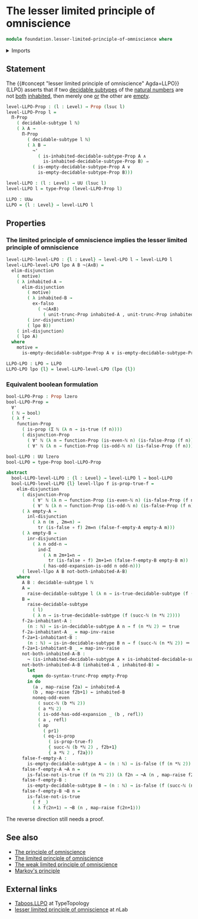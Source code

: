 # The lesser limited principle of omniscience

```agda
module foundation.lesser-limited-principle-of-omniscience where
```

<details><summary>Imports</summary>

```agda
open import elementary-number-theory.multiplication-natural-numbers
open import elementary-number-theory.natural-numbers
open import elementary-number-theory.parity-natural-numbers

open import foundation.action-on-identifications-functions
open import foundation.booleans
open import foundation.cartesian-product-types
open import foundation.conjunction
open import foundation.coproduct-types
open import foundation.decidable-propositions
open import foundation.decidable-subtypes
open import foundation.dependent-pair-types
open import foundation.disjunction
open import foundation.empty-types
open import foundation.equivalences
open import foundation.function-types
open import foundation.identity-types
open import foundation.limited-principle-of-omniscience
open import foundation.negation
open import foundation.propositional-truncations
open import foundation.raising-universe-levels
open import foundation.transport-along-identifications
open import foundation.universal-quantification
open import foundation.universe-levels

open import foundation-core.propositions
```

</details>

## Statement

The {{#concept "lesser limited principle of omniscience" Agda=LLPO}} (LLPO)
asserts that if two [decidable subtypes](foundation.decidable-subtypes.md) of
the [natural numbers](elementary-number-theory.natural-numbers.md) are not
[both](foundation.conjunction.md) [inhabited](foundation.inhabited-subtypes.md),
then merely one [or](foundation.disjunction.md) the other are
[empty](foundation.empty-types.md).

```agda
level-LLPO-Prop : (l : Level) → Prop (lsuc l)
level-LLPO-Prop l =
  Π-Prop
    ( decidable-subtype l ℕ)
    ( λ A →
      Π-Prop
        ( decidable-subtype l ℕ)
        ( λ B →
          ¬'
            ( is-inhabited-decidable-subtype-Prop A ∧
              is-inhabited-decidable-subtype-Prop B) ⇒
          ( is-empty-decidable-subtype-Prop A ∨
            is-empty-decidable-subtype-Prop B)))

level-LLPO : (l : Level) → UU (lsuc l)
level-LLPO l = type-Prop (level-LLPO-Prop l)

LLPO : UUω
LLPO = {l : Level} → level-LLPO l
```

## Properties

### The limited principle of omniscience implies the lesser limited principle of omniscience

```agda
level-LLPO-level-LPO : {l : Level} → level-LPO l → level-LLPO l
level-LLPO-level-LPO lpo A B ¬⟨A∧B⟩ =
  elim-disjunction
    ( motive)
    ( λ inhabited-A →
      elim-disjunction
        ( motive)
        ( λ inhabited-B →
          ex-falso
            ( ¬⟨A∧B⟩
              ( unit-trunc-Prop inhabited-A , unit-trunc-Prop inhabited-B)))
        ( inr-disjunction)
        ( lpo B))
    ( inl-disjunction)
    ( lpo A)
  where
    motive =
      is-empty-decidable-subtype-Prop A ∨ is-empty-decidable-subtype-Prop B

LLPO-LPO : LPO → LLPO
LLPO-LPO lpo {l} = level-LLPO-level-LPO (lpo {l})
```

### Equivalent boolean formulation

```agda
bool-LLPO-Prop : Prop lzero
bool-LLPO-Prop =
  ∀'
  ( ℕ → bool)
  ( λ f →
    function-Prop
      ( is-prop (Σ ℕ (λ n → is-true (f n))))
      ( disjunction-Prop
        ( ∀' ℕ (λ n → function-Prop (is-even-ℕ n) (is-false-Prop (f n))))
        ( ∀' ℕ (λ n → function-Prop (is-odd-ℕ n) (is-false-Prop (f n))))))

bool-LLPO : UU lzero
bool-LLPO = type-Prop bool-LLPO-Prop

abstract
  bool-LLPO-level-LLPO : {l : Level} → level-LLPO l → bool-LLPO
  bool-LLPO-level-LLPO {l} level-llpo f is-prop-true-f =
    elim-disjunction
      ( disjunction-Prop
          ( ∀' ℕ (λ n → function-Prop (is-even-ℕ n) (is-false-Prop (f n))))
          ( ∀' ℕ (λ n → function-Prop (is-odd-ℕ n) (is-false-Prop (f n)))))
      ( λ empty-A →
        inl-disjunction
          ( λ n (m , 2m=n) →
            tr (is-false ∘ f) 2m=n (false-f-empty-A empty-A m)))
      ( λ empty-B →
        inr-disjunction
          ( λ n odd-n →
            ind-Σ
              ( λ m 2m+1=n →
                tr (is-false ∘ f) 2m+1=n (false-f-empty-B empty-B m))
              ( has-odd-expansion-is-odd n odd-n)))
      ( level-llpo A B not-both-inhabited-A-B)
    where
      A B : decidable-subtype l ℕ
      A =
        raise-decidable-subtype l (λ n → is-true-decidable-subtype (f (n *ℕ 2)))
      B =
        raise-decidable-subtype
          ( l)
          ( λ n → is-true-decidable-subtype (f (succ-ℕ (n *ℕ 2))))
      f-2a-inhabitant-A :
        (n : ℕ) → is-in-decidable-subtype A n → f (n *ℕ 2) ＝ true
      f-2a-inhabitant-A _ = map-inv-raise
      f-2a+1-inhabitant-B :
        (n : ℕ) → is-in-decidable-subtype B n → f (succ-ℕ (n *ℕ 2)) ＝ true
      f-2a+1-inhabitant-B _ = map-inv-raise
      not-both-inhabited-A-B :
        ¬ (is-inhabited-decidable-subtype A × is-inhabited-decidable-subtype B)
      not-both-inhabited-A-B (inhabited-A , inhabited-B) =
        let
          open do-syntax-trunc-Prop empty-Prop
        in do
          (a , map-raise f2a) ← inhabited-A
          (b , map-raise f2b+1) ← inhabited-B
          noneq-odd-even
            ( succ-ℕ (b *ℕ 2))
            ( a *ℕ 2)
            ( is-odd-has-odd-expansion _ (b , refl))
            ( a , refl)
            ( ap
              ( pr1)
              ( eq-is-prop
                ( is-prop-true-f)
                { succ-ℕ (b *ℕ 2) , f2b+1}
                { a *ℕ 2 , f2a}))
      false-f-empty-A :
        is-empty-decidable-subtype A → (n : ℕ) → is-false (f (n *ℕ 2))
      false-f-empty-A ¬A n =
        is-false-not-is-true (f (n *ℕ 2)) (λ f2n → ¬A (n , map-raise f2n))
      false-f-empty-B :
        is-empty-decidable-subtype B → (n : ℕ) → is-false (f (succ-ℕ (n *ℕ 2)))
      false-f-empty-B ¬B n =
        is-false-not-is-true
          ( f _)
          ( λ f⟨2n+1⟩ → ¬B (n , map-raise f⟨2n+1⟩))
```

The reverse direction still needs a proof.

## See also

- [The principle of omniscience](foundation.principle-of-omniscience.md)
- [The limited principle of omniscience](foundation.limited-principle-of-omniscience.md)
- [The weak limited principle of omniscience](foundation.weak-limited-principle-of-omniscience.md)
- [Markov's principle](logic.markovs-principle.md)

## External links

- [Taboos.LLPO](https://martinescardo.github.io/TypeTopology/Taboos.LLPO.html)
  at TypeTopology
- [lesser limited principle of omniscience](https://ncatlab.org/nlab/show/lesser+limited+principle+of+omniscience)
  at $n$Lab
